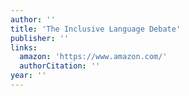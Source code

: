 ```yaml
---
author: ''
title: 'The Inclusive Language Debate'
publisher: ''
links:
  amazon: 'https://www.amazon.com/'
  authorCitation: ''
year: ''
---
```

